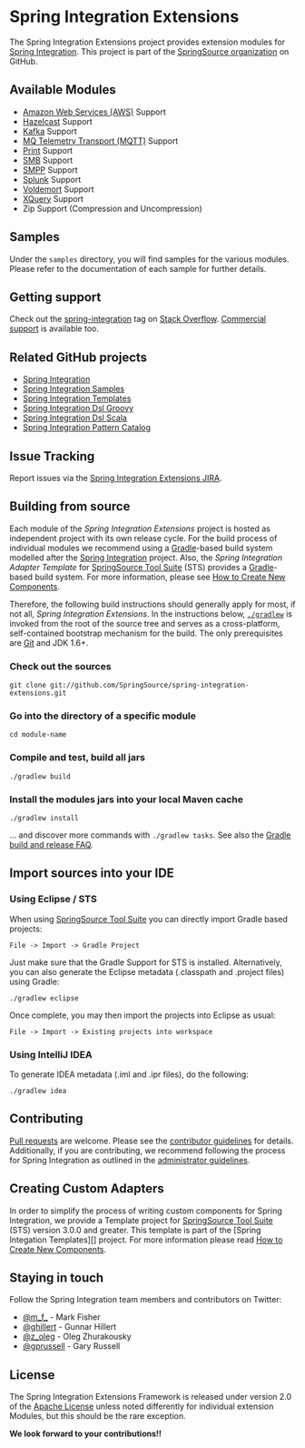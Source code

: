 Spring Integration Extensions
=============================

The Spring Integration Extensions project provides extension modules for [Spring Integration][]. This project is part of the [SpringSource organization][] on GitHub.

## Available Modules

* [Amazon Web Services (AWS)][] Support
* [Hazelcast][] Support
* [Kafka][] Support
* [MQ Telemetry Transport (MQTT)][] Support
* [Print][] Support
* [SMB][] Support
* [SMPP][] Support
* [Splunk][] Support
* [Voldemort][] Support
* [XQuery][] Support
* Zip Support (Compression and Uncompression)

## Samples

Under the `samples` directory, you will find samples for the various modules. Please refer to the documentation of each sample for further details.

## Getting support

Check out the [spring-integration][spring-integration tag] tag on [Stack Overflow][]. [Commercial support][] is available too.

## Related GitHub projects

* [Spring Integration][]
* [Spring Integration Samples][]
* [Spring Integration Templates][]
* [Spring Integration Dsl Groovy][]
* [Spring Integration Dsl Scala][]
* [Spring Integration Pattern Catalog][]

## Issue Tracking

Report issues via the [Spring Integration Extensions JIRA][].

## Building from source

Each module of the *Spring Integration Extensions* project is hosted as independent project with its own release cycle. For the build process of individual modules we recommend using a [Gradle][]-based build system modelled after the [Spring Integration][] project. Also, the *Spring Integration Adapter Template* for [SpringSource Tool Suite][] (STS) provides a [Gradle][]-based build system. For more information, please see [How to Create New Components][].

Therefore, the following build instructions should generally apply for most, if not all, *Spring Integration Extensions*. In the instructions below, [`./gradlew`][] is invoked from the root of the source tree and serves as a cross-platform, self-contained bootstrap mechanism for the build. The only prerequisites are [Git][] and JDK 1.6+.

### Check out the sources

`git clone git://github.com/SpringSource/spring-integration-extensions.git`

### Go into the directory of a specific module

`cd module-name`

### Compile and test, build all jars

`./gradlew build`

### Install the modules jars into your local Maven cache

`./gradlew install`

... and discover more commands with `./gradlew tasks`. See also the [Gradle build and release FAQ][].

## Import sources into your IDE

### Using Eclipse / STS

When using [SpringSource Tool Suite][] you can directly import Gradle based projects:

`File -> Import -> Gradle Project`

Just make sure that the Gradle Support for STS is installed. Alternatively, you can also generate the Eclipse metadata (.classpath and .project files) using Gradle:

`./gradlew eclipse`

Once complete, you may then import the projects into Eclipse as usual:

`File -> Import -> Existing projects into workspace`

### Using IntelliJ IDEA

To generate IDEA metadata (.iml and .ipr files), do the following:

    ./gradlew idea

## Contributing

[Pull requests][] are welcome. Please see the [contributor guidelines][] for details. Additionally, if you are contributing, we recommend following the process for Spring Integration as outlined in the [administrator guidelines][].

## Creating Custom Adapters

In order to simplify the process of writing custom components for Spring Integration, we provide a Template project for [SpringSource Tool Suite][] (STS) version 3.0.0 and greater. This template is part of the [Spring Integation Templates][] project. For more information please read [How to Create New Components][].

## Staying in touch

Follow the Spring Integration team members and contributors on Twitter:

* [@m\_f\_](https://twitter.com/m\_f\_) - Mark Fisher
* [@ghillert](https://twitter.com/ghillert) - Gunnar Hillert
* [@z_oleg](https://twitter.com/z_oleg) - Oleg Zhurakousky
* [@gprussell](https://twitter.com/gprussell) - Gary Russell

## License

The Spring Integration Extensions Framework is released under version 2.0 of the [Apache License][] unless noted differently for individual extension Modules, but this should be the rare exception.

**We look forward to your contributions!!**

[Spring Integration]: https://github.com/SpringSource/spring-integration
[SpringSource organization]: https://github.com/SpringSource
[spring-integration tag]: https://stackoverflow.com/questions/tagged/spring-integration
[Stack Overflow]: https://stackoverflow.com/faq
[Commercial support]: https://springsource.com/support/springsupport
[Spring Integration Extensions JIRA]: https://jira.springsource.org/browse/INTEXT
[the lifecycle of an issue]: https://github.com/cbeams/spring-framework/wiki/The-Lifecycle-of-an-Issue
[Gradle]: https://gradle.org
[`./gradlew`]: https://vimeo.com/34436402
[Git]: https://help.github.com/set-up-git-redirect
[Gradle build and release FAQ]: https://github.com/SpringSource/spring-framework/wiki/Gradle-build-and-release-FAQ
[Pull requests]:https://help.github.com/en/articles/creating-a-pull-request
[contributor guidelines]: https://github.com/spring-projects/spring-integration/blob/master/CONTRIBUTING.adoc
[administrator guidelines]: https://github.com/SpringSource/spring-integration/wiki/Administrator-Guidelines
[Spring Integration Samples]: https://github.com/SpringSource/spring-integration-samples
[Spring Integration Templates]: https://github.com/SpringSource/spring-integration-templates/tree/master/si-sts-templates
[Spring Integration Dsl Groovy]: https://github.com/SpringSource/spring-integration-dsl-groovy
[Spring Integration Dsl Scala]: https://github.com/SpringSource/spring-integration-dsl-scala
[Spring Integration Pattern Catalog]: https://github.com/SpringSource/spring-integration-pattern-catalog
[SpringSource Tool Suite]: https://www.springsource.org/sts
[How to Create New Components]: https://github.com/SpringSource/spring-integration-extensions/wiki/How-to-Create-New-Components
[Apache License]: https://www.apache.org/licenses/LICENSE-2.0

[SMB]: https://en.wikipedia.org/wiki/Server_Message_Block
[SMPP]: https://en.wikipedia.org/wiki/Short_Message_Peer-to-Peer
[Print]: https://docs.oracle.com/javase/6/docs/technotes/guides/jps/index.html
[Kafka]: https://kafka.apache.org/
[Voldemort]: https://www.project-voldemort.com/voldemort/
[MQ Telemetry Transport]: https://mqtt.org/
[Websockets]: https://www.html5rocks.com/en/tutorials/websockets/basics/
[XQuery]: https://en.wikipedia.org/wiki/XQuery
[Splunk]: https://www.splunk.com/
[Amazon Web Services (AWS)]: https://aws.amazon.com/
[MQ Telemetry Transport (MQTT)]: https://mqtt.org/
[Hazelcast]: https://hazelcast.org/
